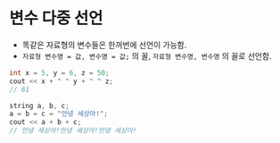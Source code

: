 # 변수 다중 선언

- 똑같은 자료형의 변수들은 한꺼번에 선언이 가능함.
- `자료형 변수명 = 값, 변수명 = 값;` 의 꼴,  `자료형 변수명, 변수명` 의 꼴로 선언함.

```c++
int x = 5, y = 6, z = 50;
cout << x + " " y + " " z;
// 61

string a, b, c;
a = b = c = "안녕 세상아!";
cout << a + b + c;
// 안녕 세상아!안녕 세상아!안녕 세상아!
```
